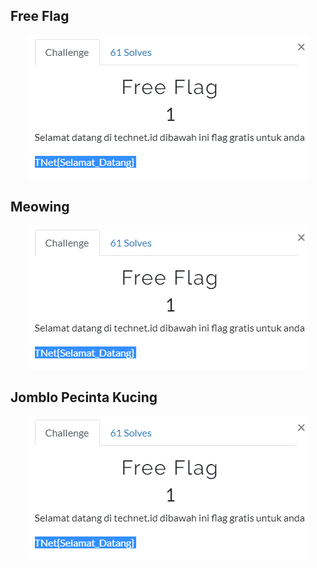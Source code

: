 ## Free Flag
<p  align="center"><img src="img/stegano1.PNG"/></p>

## Meowing
<p  align="center"><img src="img/stegano1.PNG"/></p>

## Jomblo Pecinta Kucing
<p  align="center"><img src="img/stegano1.PNG"/></p>
